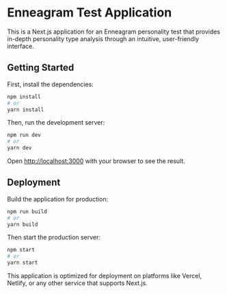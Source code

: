 # Enneagram Test Application

This is a Next.js application for an Enneagram personality test that provides in-depth personality type analysis through an intuitive, user-friendly interface.

## Getting Started

First, install the dependencies:

```bash
npm install
# or
yarn install
```

Then, run the development server:

```bash
npm run dev
# or
yarn dev
```

Open [http://localhost:3000](http://localhost:3000) with your browser to see the result.

## Deployment

Build the application for production:

```bash
npm run build
# or
yarn build
```

Then start the production server:

```bash
npm start
# or
yarn start
```

This application is optimized for deployment on platforms like Vercel, Netlify, or any other service that supports Next.js.
